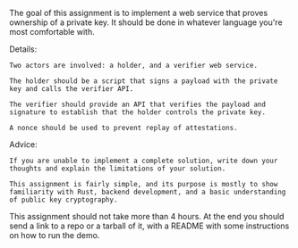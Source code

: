 The goal of this assignment is to implement a web service that proves ownership of a private key. It should be done in whatever language you're most comfortable with. 

Details:

    Two actors are involved: a holder, and a verifier web service.

    The holder should be a script that signs a payload with the private key and calls the verifier API.

    The verifier should provide an API that verifies the payload and signature to establish that the holder controls the private key.

    A nonce should be used to prevent replay of attestations.


Advice:

    If you are unable to implement a complete solution, write down your thoughts and explain the limitations of your solution. 

    This assignment is fairly simple, and its purpose is mostly to show familiarity with Rust, backend development, and a basic understanding of public key cryptography.


This assignment should not take more than 4 hours. At the end you should send a link to a repo or a tarball of it, with a README with some instructions on how to run the demo.
